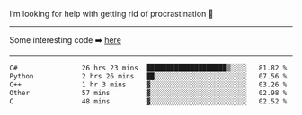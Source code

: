 I’m looking for help with getting rid of procrastination 🤔

-----

Some interesting code :arrow_right: [here](https://github.com/zhen8838/playground)

-----

<!--START_SECTION:waka-->

```txt
C#                26 hrs 23 mins  ████████████████████▒░░░░   81.82 %
Python            2 hrs 26 mins   ██░░░░░░░░░░░░░░░░░░░░░░░   07.56 %
C++               1 hr 3 mins     ▓░░░░░░░░░░░░░░░░░░░░░░░░   03.26 %
Other             57 mins         ▓░░░░░░░░░░░░░░░░░░░░░░░░   02.98 %
C                 48 mins         ▓░░░░░░░░░░░░░░░░░░░░░░░░   02.52 %
```

<!--END_SECTION:waka-->

<!--
**zhen8838/zhen8838** is a ✨ _special_ ✨ repository because its `README.md` (this file) appears on your GitHub profile.

Here are some ideas to get you started:

- 🔭 I’m currently working on ...
- 🌱 I’m currently learning ...
- 👯 I’m looking to collaborate on ...
 ...
- 💬 Ask me about ...
- 📫 How to reach me: ...
- 😄 Pronouns: ...
- ⚡ Fun fact: ...
-->
